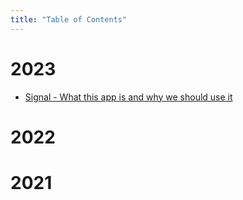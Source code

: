 ```yaml
---
title: "Table of Contents"
---
```


# 2023
- [Signal - What this app is and why we should use it](/published/2023/signal.md) 

# 2022


# 2021
